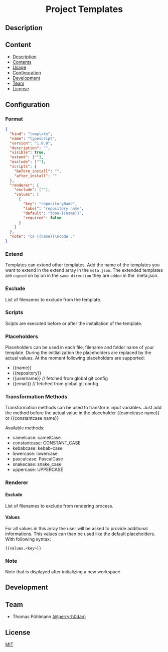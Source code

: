 <h1 align="center">
    Project Templates
</h1>

<h4 align="center">

</h4>

## Description

## Content

- [Description](#description)
- [Contents](#contents)
- [Usage](#usage)
- [Configuration](#configuration)
- [Development](#development)
- [Team](#team)
- [License](#license)

## Configuration

### Format

```json
{
  "kind": "template",
  "name": "typescript",
  "version": "1.0.0",
  "description": "",
  "visible": true,
  "extend": [""],
  "exclude": [""],
  "scripts": {
    "before_install": "",
    "after_install": ""
  },
  "renderer": {
    "exclude": [""],
    "values": [
      {
        "key": "repositoryName",
        "label": "repository name",
        "default": "tpoe-{{name}}",
        "required": false
      }
    ]
  },
  "note": "cd {{name}}\ncode ."
}
```

### Extend

Templates can extend other templates. Add the name of the templates you want to extend in the extend array in the `meta.json`. The extended templates are `copied` on by on in the `same direction` they are `added` in the `meta.json.

### Exclude

List of filenames to exclude from the template.

### Scripts

Scipts are executed before or after the installation of the template.

### Placeholders

Placeholders can be used in each file, filename and folder name of your template. During the initlialization the placeholders are replaced by the actual values. At the moment following placeholders are supported:

- {{name}}
- {{repository}}
- {{username}} // fetched from global git config
- {{email}} // fetched from global git config

### Transformation Methods

Transformation methods can be used to transform input variables. Just add the method before the actual value in the placeholder {{camelcase name}} or {{constantcase name}}

Available methods:

- camelcase: camelCase
- constantcase: CONSTANT_CASE
- kebabcase: kebab-case
- lowercase: lowercase
- pascalcase: PascalCase
- snakecase: snake_case
- uppercase: UPPERCASE

### Renderer

#### Exclude

List of filenames to exclude from rendering process.

#### Values

For all values in this array the user will be asked to provide additional informations.
This values can than be used like the default placeholders. With following syntax:

```
{{values.<key>}}
```

### Note

Note that is displayed after initializing a new workspace.

## Development

## Team

- Thomas Pöhlmann [(@perryrh0dan)](https://github.com/perryrh0dan)

## License

[MIT](https://github.com/perryrh0dan/tmpo/blob/master/license.md)
